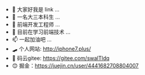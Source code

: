 - 👋 大家好我是 link ...
- 👀 一名大三本科生 ...
- 🌱 前端开发工程师 ...
- 💞️ 目前在学习前端技术 ...
- 📫 一起加油吧 ...
- 🛹 个人网站: http://iphone7.plus/
- 🙌 码云gitee: https://gitee.com/swalTldq
- 😊 掘金：https://juejin.cn/user/4441682708804007
<!---
swalTLi/swalTLi is a ✨ special ✨ repository because its `README.md` (this file) appears on your GitHub profile.
You can click the Preview link to take a look at your changes.
--->
